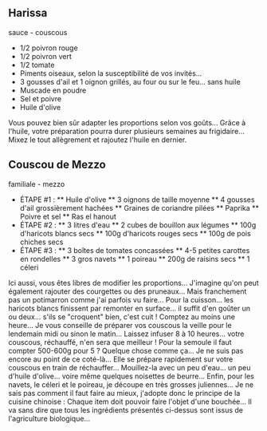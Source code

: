 ## Harissa

sauce - couscous

* 1/2 poivron rouge
* 1/2 poivron vert
* 1/2 tomate
* Piments oiseaux, selon la susceptibilité de vos invités...
* 3 gousses d'ail et 1 oignon grillés, au four ou sur le feu... sans huile
* Muscade en poudre
* Sel et poivre
* Huile d'olive

Vous pouvez bien sûr adapter les proportions selon vos goûts... Grâce à l'huile, votre préparation pourra durer plusieurs semaines au frigidaire... Mixez le tout allègrement et rajoutez l'huile en dernier.

## Couscou de Mezzo

familiale - mezzo

* ÉTAPE #1 :
** Huile d'olive
** 3 oignons de taille moyenne
** 4 gousses d'ail grossièrement hachées
** Graines de coriandre pilées
** Paprika
** Poivre et sel
** Ras el hanout
* ÉTAPE #2 :
** 3 litres d'eau
** 2 cubes de bouillon aux légumes
** 100g d'haricots blancs secs
** 100g d'haricots rouges secs
** 100g de pois chiches secs
* ÉTAPE #3 :
** 3 boîtes de tomates concassées
** 4-5 petites carottes en rondelles
** 3 gros navets
** 1 poireau
** 200g de raisins secs
** 1 céleri


Ici aussi, vous êtes libres de modifier les proportions... J'imagine qu'on peut également rajouter des courgettes ou des pruneaux... Mais franchement pas un potimarron comme j'ai parfois vu faire... Pour la cuisson... les haricots blancs finissent par remonter en surface... il suffit d'en goûter un ou deux... s'ils se "croquent" bien, c'est cuit ! Comptez au moins une heure... Je vous conseille de préparer vos couscous la veille pour le lendemain midi ou sinon le matin... Laissez infuser 8 à 10 heures... votre couscous, réchauffé, n'en sera que meilleur !
Pour la semoule il faut compter 500-600g pour 5 ? Quelque chose comme ça... Je ne suis pas encore au point de ce coté-là... Elle se prépare rapidement sur votre couscous en train de réchauffer... Mouillez-la avec un peu d'eau... un peu d'huile d'olive... voire même quelques noisettes de beurre... Enfin, pour les navets, le céleri et le poireau, je découpe en très grosses juliennes... Je ne sais pas comment il faut faire au mieux, j'adopte donc le principe de la cuisine chinoise : Chaque item doit pouvoir faire l'objet d'une bouchée...
Il va sans dire que tous les ingrédients présentés ci-dessus sont issus de l'agriculture biologique...

